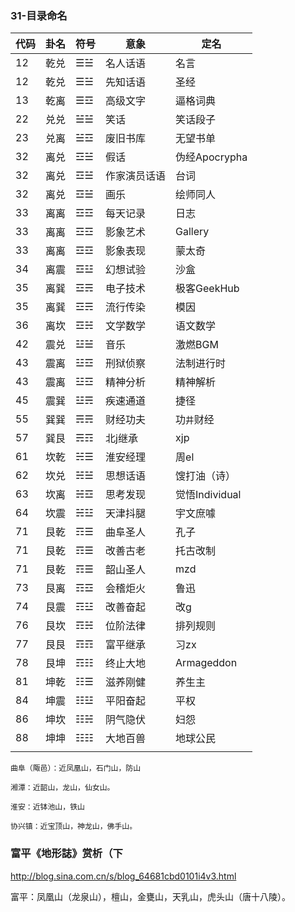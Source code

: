 ### 31-目录命名
代码|卦名|符号|意象|定名
---|---|---|---|---
12|乾兑|☰☱|名人话语|名言
12|乾兑|☰☱|先知话语|圣经
13|乾离|☰☲|高级文字|逼格词典
22|兑兑|☱☱|笑话|笑话段子
23|兑离|☱☲|废旧书库|无望书单
32|离兑|☲☱|假话|伪经Apocrypha
32|离兑|☲☱|作家演员话语|台词
32|离兑|☲☱|画乐|绘师同人
33|离离|☲☲|每天记录|日志
33|离离|☲☲|影象艺术|Gallery
33|离离|☲☲|影象表现|蒙太奇
34|离震|☲☳|幻想试验|沙盒
35|离巽|☲☴|电子技术|极客GeekHub
35|离巽|☲☴|流行传染|模因
36|离坎|☲☵|文学数学|语文数学
42|震兑|☳☱|音乐|激燃BGM
43|震离|☳☲|刑狱侦察|法制进行时
43|震离|☳☲|精神分析|精神解析
45|震巽|☳☴|疾速通道|捷径
55|巽巽|☴☴|财经功夫|功`井`财经
57|巽艮|☴☶|北j继承|xjp
61|坎乾|☵☰|淮安经理|周el
62|坎兑|☵☱|思想话语|馊打油（诗）
63|坎离|☵☲|思考发现|觉悟Individual
64|坎震|☵☳|天津抖腿|宇文庶噱
71|艮乾|☶☰|曲阜圣人|孔子
71|艮乾|☶☰|改善古老|托古改制
71|艮乾|☶☰|韶山圣人|mzd
73|艮离|☶☲|会稽炬火|鲁迅
74|艮震|☶☳|改善奋起|改g
76|艮坎|☶☵|位阶法律|排列规则
77|艮艮|☶☶|富平继承|习zx
78|艮坤|☶☷|终止大地|Armageddon
81|坤乾|☷☰|滋养刚健|养生主
84|坤震|☷☳|平阳奋起|平权
86|坤坎|☷☵|阴气隐伏|妇怨
88|坤坤|☷☷|大地百兽|地球公民
||||

`曲阜（陬邑）：近凤凰山，石门山，防山`

`湘潭：近韶山，龙山，仙女山。`

`淮安：近钵池山，铁山`

`协兴镇：近宝顶山，神龙山，佛手山。`

### 富平《地形誌》赏析（下
http://blog.sina.com.cn/s/blog_64681cbd0101i4v3.html

富平：凤凰山（龙泉山），檀山，金甕山，天乳山，虎头山（唐十八陵）。
